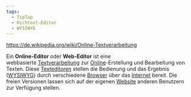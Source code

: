 ```yaml
---
tags:
  - TipTap
  - Richtext-Editor
  - WYSIWYG
---
```


https://de.wikipedia.org/wiki/Online-Textverarbeitung

Ein **Online-Editor** oder **Web-Editor** ist eine webbasierte [Textverarbeitung](https://de.wikipedia.org/wiki/Textverarbeitung "Textverarbeitung") zur [Online](https://de.wikipedia.org/wiki/Online "Online")-Erstellung und Bearbeitung von Texten. Diese [Texteditoren](https://de.wikipedia.org/wiki/Texteditor "Texteditor") stellen die Bedienung und das Ergebnis ([WYSIWYG](https://de.wikipedia.org/wiki/WYSIWYG "WYSIWYG")) durch verschiedene [Browser](https://de.wikipedia.org/wiki/Webbrowser "Webbrowser") über das [Internet](https://de.wikipedia.org/wiki/Internet "Internet") bereit. Die freien Versionen lassen sich auf der eigenen [Website](https://de.wikipedia.org/wiki/Website "Website") anderen Benutzern zur Verfügung stellen.
